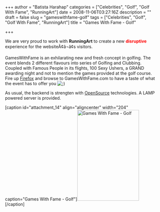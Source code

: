 +++
author = "Batista Harahap"
categories = ["Celebrities", "Golf", "Golf With Fame", "RunningArt"]
date = 2008-11-06T03:27:16Z
description = ""
draft = false
slug = "gameswithfame-golf"
tags = ["Celebrities", "Golf", "Golf With Fame", "RunningArt"]
title = "Games With Fame - Golf"

+++


We are very proud to work with <span class="Apple-style-span" style="font-weight: bold;">RunningArt</span> to create a new <span style="font-weight: bold; color: red;">disruptive</span> experience for the websiteÃ¢â¬â¢s visitors.

GamesWithFame is an exhilarating new and fresh concept in golfing. The event blends 2 different flavours into series of Golfing and Clubbing. Coupled with Famous People in its flights, 100 Sexy Ushers, a GRAND awarding night and not to mention the games provided at the golf course. Fire up <a title="Mozilla Firefox Browser" href="http://www.mozilla.com/" target="_blank">Firefox</a> and browse to GamesWithFame.com to have a taste of what the event has to offer you <img class="wp-smiley" src="http://mf.bango29.com/main/wp-includes/images/smilies/icon_wink.gif" alt=";)" />

As usual, the backend is strengten with <a href="http://www.opensource.org/">OpenSource</a> technologies. A LAMP powered server is provided.

[caption id="attachment_14" align="aligncenter" width="204" caption="Games With Fame - Golf"]<a rel="lightbox" href="http://www.bango29.com/go/wp-content/uploads/2008/11/games-with-fame.jpg"><img class="size-medium wp-image-14" title="Games With Fame - Golf" src="http://www.bango29.com/go/wp-content/uploads/2008/11/games-with-fame-204x300.jpg" alt="Games With Fame - Golf" width="204" height="300" /></a>[/caption]